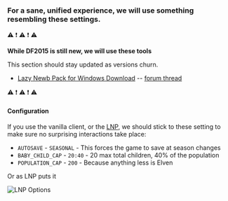 ### For a sane, unified experience, we will use something resembling these settings.

:warning: :exclamation: :warning: :exclamation: :warning:

**While DF2015 is still new, we will use these tools**

This section should stay updated as versions churn.

  * [Lazy Newb Pack for Windows Download](http://dffd.bay12games.com/file.php?id=11309) -- [forum thread](http://www.bay12forums.com/smf/index.php?topic=126076.msg6652009#msg6652009)

:warning: :exclamation: :warning: :exclamation: :warning:

#### Configuration

If you use the vanilla client, or the [LNP](http://dwarffortresswiki.org/index.php/Utility:Lazy_Newb_Pack),
we should stick to these setting to make sure no surprising interactions take place:

  * `AUTOSAVE` - `SEASONAL` - This forces the game to save at season changes
  * `BABY_CHILD_CAP` - `20:40` - 20 max total children, 40% of the population
  * `POPULATION_CAP` - `200` - Because anything less is Elven

Or as LNP puts it

![LNP Options](http://f.cl.ly/items/2p2I0A1B1f3m0X2k3a3Y/Image%202014-08-07%20at%202.50.31%20AM.png)
